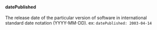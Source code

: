 #### <a name="datepub1"><a/>datePublished
The release date of the particular version of software in international standard date notation (YYYY-MM-DD). 
ex: `datePublished: 2003-04-14`